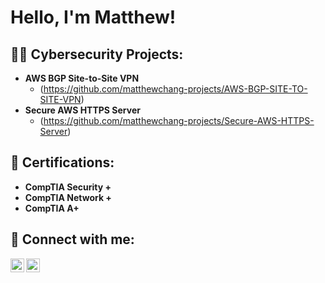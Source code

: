 # Hello, I'm Matthew! 

## 👨‍💻 Cybersecurity Projects:
- **AWS BGP Site-to-Site VPN**
    - (https://github.com/matthewchang-projects/AWS-BGP-SITE-TO-SITE-VPN)
- **Secure AWS HTTPS Server**
    - (https://github.com/matthewchang-projects/Secure-AWS-HTTPS-Server)

## 📃 Certifications:

- <b> CompTIA Security +
- CompTIA Network +
- CompTIA A+ </b>

## 🤳 Connect with me:

[<img align="left" alt="JoshMadakor | LinkedIn" width="22px" src="https://cdn.jsdelivr.net/npm/simple-icons@v3/icons/linkedin.svg" />][linkedin]
[<img align="left" alt="JoshMadakor | Instagram" width="22px" src="https://cdn.jsdelivr.net/npm/simple-icons@v3/icons/instagram.svg" />][instagram]

[instagram]: https://www.instagram.com/matthewwchangg/
[linkedin]: https://www.linkedin.com/in/matthew-chang-970938326/

